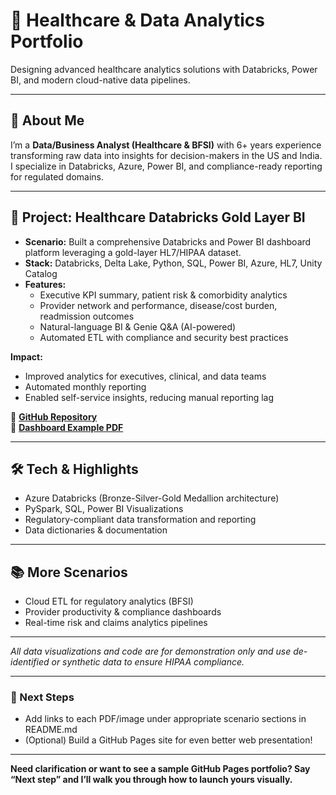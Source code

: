 # 💼 Healthcare & Data Analytics Portfolio

Designing advanced healthcare analytics solutions with Databricks, Power BI, and modern cloud-native data pipelines.

---

## 👋 About Me

I’m a **Data/Business Analyst (Healthcare & BFSI)** with 6+ years experience transforming raw data into insights for decision-makers in the US and India. I specialize in Databricks, Azure, Power BI, and compliance-ready reporting for regulated domains.

---

## 🚀 Project: Healthcare Databricks Gold Layer BI

- **Scenario:** Built a comprehensive Databricks and Power BI dashboard platform leveraging a gold-layer HL7/HIPAA dataset.
- **Stack:** Databricks, Delta Lake, Python, SQL, Power BI, Azure, HL7, Unity Catalog
- **Features:**
  - Executive KPI summary, patient risk & comorbidity analytics
  - Provider network and performance, disease/cost burden, readmission outcomes
  - Natural-language BI & Genie Q&A (AI-powered)
  - Automated ETL with compliance and security best practices

**Impact:**  
- Improved analytics for executives, clinical, and data teams  
- Automated monthly reporting  
- Enabled self-service insights, reducing manual reporting lag

📎 **[GitHub Repository](https://github.com/EMSanjaykumar/healthcare-analytics-databricks-portfolio)**  
📄 **[Dashboard Example PDF](https://github.com/user-attachments/files/23110174/HL7_HIPAA_DATA_ANALYSIS_DASHBOARD.2025-10-23.23_44.pdf)**

---

## 🛠 Tech & Highlights

- Azure Databricks (Bronze-Silver-Gold Medallion architecture)
- PySpark, SQL, Power BI Visualizations
- Regulatory-compliant data transformation and reporting
- Data dictionaries & documentation

---

## 📚 More Scenarios

- Cloud ETL for regulatory analytics (BFSI)
- Provider productivity & compliance dashboards
- Real-time risk and claims analytics pipelines

---

*All data visualizations and code are for demonstration only and use de-identified or synthetic data to ensure HIPAA compliance.*

---

### 🚦 Next Steps

- Add links to each PDF/image under appropriate scenario sections in README.md
- (Optional) Build a GitHub Pages site for even better web presentation!

---

**Need clarification or want to see a sample GitHub Pages portfolio? Say “Next step” and I’ll walk you through how to launch yours visually.**
